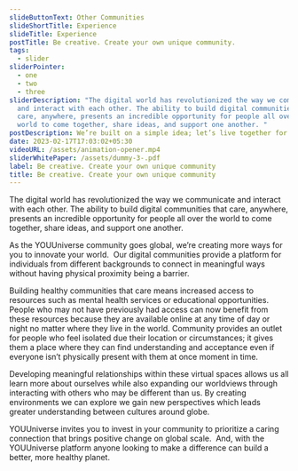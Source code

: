 ```yaml
---
slideButtonText: Other Communities
slideShortTitle: Experience
slideTitle: Experience
postTitle: Be creative. Create your own unique community.
tags:
  - slider
sliderPointer:
  - one
  - two
  - three
sliderDescription: "The digital world has revolutionized the way we communicate
  and interact with each other. The ability to build digital communities that
  care, anywhere, presents an incredible opportunity for people all over the
  world to come together, share ideas, and support one another. "
postDescription: We’re built on a simple idea; let’s live together for a better society.
date: 2023-02-17T17:03:02+05:30
videoURL: /assets/animation-opener.mp4
sliderWhitePaper: /assets/dummy-3-.pdf
label: Be creative. Create your own unique community
title: Be creative. Create your own unique community
---
```



The digital world has revolutionized the way we communicate and interact with each other. The ability to build digital communities that care, anywhere, presents an incredible opportunity for people all over the world to come together, share ideas, and support one another.

As the YOUUniverse community goes global, we’re creating more ways for you to innovate your world.  Our digital communities provide a platform for individuals from different backgrounds to connect in meaningful ways without having physical proximity being a barrier.

Building healthy communities that care means increased access to resources such as mental health services or educational opportunities. People who may not have previously had access can now benefit from these resources because they are available online at any time of day or night no matter where they live in the world. Community provides an outlet for people who feel isolated due their location or circumstances; it gives them a place where they can find understanding and acceptance even if everyone isn’t physically present with them at once moment in time.

Developing meaningful relationships within these virtual spaces allows us all learn more about ourselves while also expanding our worldviews through interacting with others who may be different than us. By creating environments we can explore we gain new perspectives which leads greater understanding between cultures around globe.  

YOUUniverse invites you to invest in your community to prioritize a caring connection that brings positive change on global scale.  And, with the YOUUniverse platform anyone looking to make a difference can build a better, more healthy planet.
